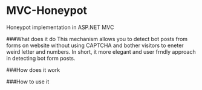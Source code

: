 MVC-Honeypot
============

Honeypot implementation in ASP.NET MVC

###What does it do
This mechanism allows you to detect bot posts from forms on website without using CAPTCHA and bother visitors to eneter weird letter and numbers. In short, it more elegant and user frndly approach in detecting bot form posts.

###How does it work

###How to use it
